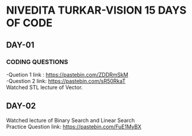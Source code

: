 # NIVEDITA TURKAR-VISION 15 DAYS OF CODE 
## DAY-01 
### CODING QUESTIONS
-Quetion 1 link : https://pastebin.com/ZDDRmSkM <br>
-Question 2 link: https://pastebin.com/sR50RkaT <br>
Watched STL lecture of Vector. <br>

## DAY-02
Watched lecture of Binary Search and Linear Search <br>
Practice Question link: https://pastebin.com/FuE1MyBX
